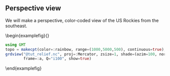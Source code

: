 ## Perspective view

We will make a perspective, color-coded view of the US Rockies from the southeast.

\begin{examplefig}{}
```julia
using GMT
topo = makecpt(color=:rainbow, range=(1000,5000,500), continuous=true);
grdview("@tut_relief.nc", proj=:Mercator, zsize=1, shade=(azim=100, norm="e0.8"), view=(135,30),
        frame=:a, Q="i100", show=true)
```
\end{examplefig}